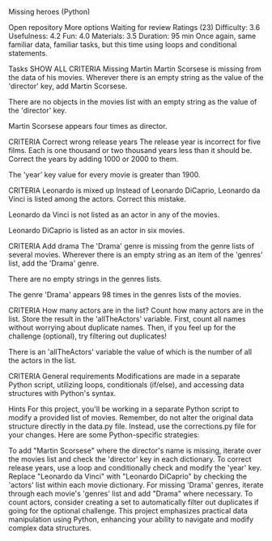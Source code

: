 Missing heroes (Python)

Open repository
More options
Waiting for review
Ratings (23)
Difficulty:
3.6
Usefulness:
4.2
Fun:
4.0
Materials:
3.5
Duration:
 95 min
Once again, same familiar data, familiar tasks, but this time using loops and conditional statements.

Tasks
SHOW ALL CRITERIA
Missing Martin
Martin Scorsese is missing from the data of his movies. Wherever there is an empty string as the value of the 'director' key, add Martin Scorsese.

There are no objects in the movies list with an empty string as the value of the 'director' key.

Martin Scorsese appears four times as director.

CRITERIA
Correct wrong release years
The release year is incorrect for five films. Each is one thousand or two thousand years less than it should be. Correct the years by adding 1000 or 2000 to them.

The 'year' key value for every movie is greater than 1900.

CRITERIA
Leonardo is mixed up
Instead of Leonardo DiCaprio, Leonardo da Vinci is listed among the actors. Correct this mistake.

Leonardo da Vinci is not listed as an actor in any of the movies.

Leonardo DiCaprio is listed as an actor in six movies.

CRITERIA
Add drama
The 'Drama' genre is missing from the genre lists of several movies. Wherever there is an empty string as an item of the 'genres' list, add the 'Drama' genre.

There are no empty strings in the genres lists.

The genre 'Drama' appears 98 times in the genres lists of the movies.

CRITERIA
How many actors are in the list?
Count how many actors are in the list. Store the result in the 'allTheActors' variable. First, count all names without worrying about duplicate names. Then, if you feel up for the challenge (optional), try filtering out duplicates!

There is an 'allTheActors' variable the value of which is the number of all the actors in the list.

CRITERIA
General requirements
Modifications are made in a separate Python script, utilizing loops, conditionals (if/else), and accessing data structures with Python's syntax.



Hints
For this project, you'll be working in a separate Python script to modify a provided list of movies. Remember, do not alter the original data structure directly in the data.py file. Instead, use the corrections.py file for your changes. Here are some Python-specific strategies:

To add "Martin Scorsese" where the director's name is missing, iterate over the movies list and check the 'director' key in each dictionary.
To correct release years, use a loop and conditionally check and modify the 'year' key.
Replace "Leonardo da Vinci" with "Leonardo DiCaprio" by checking the 'actors' list within each movie dictionary.
For missing 'Drama' genres, iterate through each movie's 'genres' list and add "Drama" where necessary.
To count actors, consider creating a set to automatically filter out duplicates if going for the optional challenge.
This project emphasizes practical data manipulation using Python, enhancing your ability to navigate and modify complex data structures.

